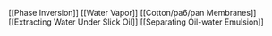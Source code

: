 [[Phase Inversion]]
[[Water Vapor]]
[[Cotton/pa6/pan Membranes]]
[[Extracting Water Under Slick Oil]]
[[Separating Oil-water Emulsion]]

